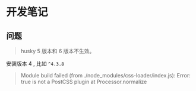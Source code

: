 # 开发笔记

## 问题

> husky 5 版本和 6 版本不生效。

安装版本 4 , 比如 `^4.3.8`

> Module build failed (from ./node_modules/css-loader/index.js):
> Error: true is not a PostCSS plugin at Processor.normalize
